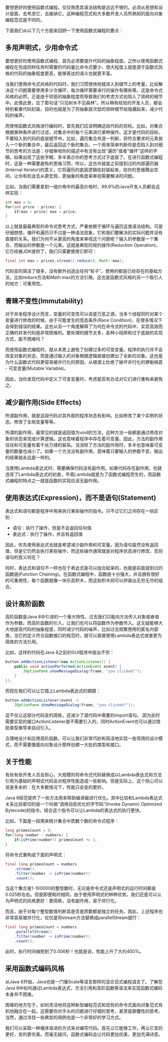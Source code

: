 要想更好的使用函数式编程，仅仅熟悉其语法结构是远远不够的。必须从思想和设计层面，去考虑它，去接纳它。这种编程范式和大多数开发人员所熟知的面向对象编程范式是不同的。

下面我们从以下几个方面来回顾一下使用函数式编程的要点：

## 多用声明式，少用命令式 ##

要想更好的使用函数式编程，首先必须要提升代码的抽象程度。之所以使用函数式编程在完成同样任务时需要的代码量比命令式要少，很大程度上就是源于函数式风格的代码的抽象程度更高，能够表达的语义也就更丰富。

当我们使用命令式风格的代码时，我们习惯很快地就进入到细节上的考量，比如解决这个问题需要使用多少次循环，每次循环需要进行的操作有哪些等。这是命令式风格的必然，正是由于较低的抽象程度而导致我们的考虑方式也陷入了琐碎的细节中。此情此景，应了那句话“只见树木不见森林”。所以稍有经验的开发人员，都会特别看重代码封装，目的也就是为了将抽象层次低的琐碎细节给隐藏起来，减少代码的噪声。

而使用函数式风格进行编码时，首先我们应该明确这段代码的目标。比如，对集合根据某种条件进行过滤，对集合中的每个元素进行某种操作。这才是代码的目标，不要陷入到代码的底层细节中。比如，遍历集合并逐一判断，将符合要求的元素放入一个新的集合中，最后返回这个新的集合。一个用来简单判断你是否陷入到对细节的思考的方法是：仔细审视你的描述中有没有出现“遍历”或者“循环”这样的字眼。如果出现了这些字眼，多半表示你的思考方式过于底层了。在进行函数式编程时，这是一种需要避免的思维习惯。所以，这也许就是之前提到过的内部遍历器(Internal Iterator)的意义，它将遍历的底层逻辑给封装起来，给你的思维腾出空间，让你有机会去从更宏观，更抽象的角度来审视需要解决的问题。

比如，当我们需要拿到一组价格中的最高价格时，99.9%的Java开发人员都会这样实现：

```java
int max = 0;
for(int price : prices) {
	if(max < price) max = price;
}
```

以上就是最最典型的命令式思考方式，严重依赖于循环与遍历这类语法结构。可是仔细想想，循环和遍历只不过是一种语法现象，它和我们要解决的实际问题并没有直接的关系。我们为何不从更高的角度来审视这个问题呢？输入的参数是一个集合，而输出的参数是一个元素。这就是典型的规约操作(Reduction Operation)，它已经被JDK提供了，我们只需要使用它即可：

```java
final int max = prices.stream().reduce(0, Math::max);
```

代码变的简洁了很多，没有额外创造出任何“轮子”，使用的都是已经存在的基础方法。比如reduce方法和Math.max的方法引用。这也是函数式风格的另一个吸引人的地方：可重用性。

## 青睐不变性(Immutability) ##

对于并发程序设计而言，变量的可变性可以说是万恶之源。当多个线程同时对某个变量进行修改的时候，由于可能发生的竞态条件(Race Condition)，在很多情况下会得到错误的结果。这也从另一个角度解释了为何在命令式的代码中，实现高效而正确的并发代码是非常困难的。要处理的细节太多，各种小陷阱和过于底层的实现方式，能不困难吗？

而使用函数式编程时，就从本质上避免了创建过多的可变变量。程序的执行并不会改变对象的状态，而是通过输入的对象根据逻辑直接创建出了全新的对象。这也是为什么函数式代码更容易被并行化的原因，从根源上杜绝了破坏并行化的罪魁祸首 - 可变变量(Mutable Variable)。

因此，当你发现代码中定义了可变变量时，考虑是否有办法对它们进行重构来避免之。

## 减少副作用(Side Effects) ##

所谓副作用，就是这段代码对其外部的程序状态有影响。比如修改了某个实例的状态，修改了全局变量等等。

所谓的副作用，最常见的就是返回值为void的方法，这种方法一般都是通过修改对象的状态来完成计算逻辑。这也意味着程序中存在着可变量。因此，方法的副作用往往和可变量有着千丝万缕的联系。当消除了方法的副作用时，多半也意味着可变量的数量也减小了。如果一个方法没有副作用，意味着只要输入的参数不变，输出的结果就永远是一样的。

当使用Lambda表达式时，需要确保代码没有副作用。如果代码存在副作用，也就违背了Lambda表达式的初衷，毕竟Lambda就是为了函数式编程而生的，而函数式编程的特点之一就是函数的实现应该无副作用。

## 使用表达式(Expression)，而不是语句(Statement) ##

表达式和语句都是程序中用来执行某些操作的指令。只不过它们之间存在一些区别：

- 语句：执行了操作，但是不会返回任何值
- 表达式：执行了操作，并且有返回值

因此，优先使用表达式也就是希望减少副作用和可变量。因为语句虽然没有返回值，但是它仍然会执行某些操作，而这些操作通常就是对程序状态进行修改，否则语句的意义何在？

 同时，表达式和语句不一样也在于表达式是可以组合起来的，也就是前面提到过的函数链(Function Chaining)。在函数式编程中，函数链十分强大，并且拥有很好的可重用性，每个函数就像一块乐高积木，而这些积木则可以拼装出无穷无尽的组合。

## 设计高阶函数 ##

高阶函数是Java 8中引进的一个重大特性，过去我们只能向方法传入对象或者值作为参数。而高阶函数的引入，让我们也可以将函数作为参数传入。这无疑能够大大地提高代码的抽象程度，同时减少代码的噪声，比如过去频繁使用的匿名内部类，当它的定义符合函数接口的规范时，就可以直接使用Lambda表达式或者更为简练的方法引用。

比如，这样的代码在Java 8之前的GUI程序中层出不穷：

```java
button.addActionListener(new ActionListener() {
	public void actionPerformed(ActionEvent event) {
		JOptionPane.showMessageDialog(frame, "you clicked!");
	}
});
```
而现在我们可以让它插上Lambda表达式的翅膀：

```java
button.addActionListener(event ->
	JOptionPane.showMessageDialog(frame, "you clicked!"));
```

这不仅让这部分代码变的简练，还减少了源代码中需要的import语句。
因为此时需要实现的接口ActionListener是不需要引入的，同时ActionEvent也可以通过借助类型推导来自动引入。

合理地设计和应用高阶函数，可以让我们非常巧妙和简洁地实现一些常用的设计模式，而不需要像面向对象设计那样创建一大批的类型和接口。

## 关于性能 ##

有些有些开发人员会担心，大规模的将命令式代码替换成以Lambda表达式和方法引用为基础的声明式代码会对程序性能造成一些影响。但是实际上，这个担心可以说是多余的：在大多数情况下，性能只会变的更好。

Java 8规范提供了一些方法用来帮助编译器进行优化。其中比较和Lambda表达式关系比较密切的是一个叫做”调用动态优化的字节码“(Invoke Dynamic Optimized Bytecode)的指令。结合这个指令可以让Lambda的表达式的执行更快。

比如，下面是一段用来统计集合中质数个数的命令式程序：

```java
long primesCount = 0;
for(long number : numbers) {
	if(isPrime(number)) primesCount += 1;
}
```

将命令式重构成下面的声明式：
```java
final long primesCount = numbers
	.stream()
	.filter(number -> isPrime(number))
	.count();
```

当这个集合是1-100000的整型数时，无论是命令式还是声明式的运行时间都是0.025秒左右。但是即便耗时相同，由于使用声明式的种种优势，我们还是可以认为声明式的风格更好：更简练，没有副作用，易于并行化。

而且，由于对每个整型数值判断其是否是质数都是独立的任务。因此，上述程序也非常容易被并行化，仅仅是将stream方法替换成parallelStream就行：

```java
final long primesCount = numbers
	.parallelStream()
	.filter(number -> isPrime(number))
	.count();
```

此时，执行时间缩短到了0.006秒！也就是说，性能上升了大约400%。

## 采用函数式编码风格 ##

从Java 8开始，Java也是一门像Scala等语言那样的混合范式编程语言了。了解在Java 8中如何通过Lambda表达式，方法引用和高阶函数等语法来实现函数式编码本身并不困难。

困难的地方在于，如何灵活地将这种新型编程范式和现有的命令式面向对象范式有机地融合在一起。这需要你对手头的问题进行仔细的思考，甚至是颠覆性的思考。当然，通过寻找一些典型的用例也是一个非常好的学习方式。

我们可以采取一种循序渐进的方式来对编写代码。首先让它能够工作，再让它变的更好，变的更优美。而毫无疑问，函数式编码会让代码更加优美，更加充满诗意。



































